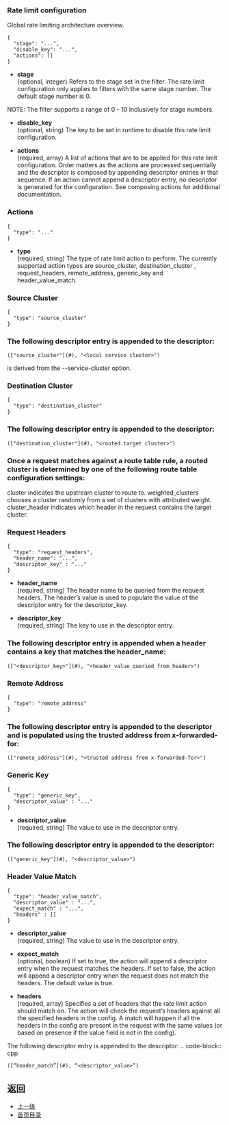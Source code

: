 ### Rate limit configuration
Global rate limiting architecture overview.

```
{
  "stage": "...",
  "disable_key": "...",
  "actions": []
}
```
- **stage**<br />
	(optional, integer) Refers to the stage set in the filter. The rate limit configuration only applies to filters with the same stage number. The default stage number is 0.


NOTE: The filter supports a range of 0 - 10 inclusively for stage numbers.

- **disable_key**<br />
	(optional, string) The key to be set in runtime to disable this rate limit configuration.

- **actions**<br />
	(required, array) A list of actions that are to be applied for this rate limit configuration. Order matters as the actions are processed sequentially and the descriptor is composed by appending descriptor entries in that sequence. If an action cannot append a descriptor entry, no descriptor is generated for the configuration. See composing actions for additional documentation.

### Actions
```
{
  "type": "..."
}
```
- **type**<br />
	(required, string) The type of rate limit action to perform. The currently supported action types are source_cluster, destination_cluster , request_headers, remote_address, generic_key and header_value_match.

### Source Cluster
```
{
  "type": "source_cluster"
}
```
### The following descriptor entry is appended to the descriptor:

	(["source_cluster"](#), "<local service cluster>")

<local service cluster> is derived from the --service-cluster option.

### Destination Cluster
```
{
  "type": "destination_cluster"
}
```
### The following descriptor entry is appended to the descriptor:

	(["destination_cluster"](#), "<routed target cluster>")

### Once a request matches against a route table rule, a routed cluster is determined by one of the following route table configuration settings:

cluster indicates the upstream cluster to route to.
weighted_clusters chooses a cluster randomly from a set of clusters with attributed weight.
cluster_header indicates which header in the request contains the target cluster.
### Request Headers
```
{
  "type": "request_headers",
  "header_name": "...",
  "descriptor_key" : "..."
}
```
- **header_name**<br />
	(required, string) The header name to be queried from the request headers. The header’s value is used to populate the value of the descriptor entry for the descriptor_key.

- **descriptor_key**<br />
	(required, string) The key to use in the descriptor entry.

### The following descriptor entry is appended when a header contains a key that matches the header_name:

	(["<descriptor_key>"](#), "<header_value_queried_from_header>")

### Remote Address
```
{
  "type": "remote_address"
}
```
### The following descriptor entry is appended to the descriptor and is populated using the trusted address from x-forwarded-for:

	(["remote_address"](#), "<trusted address from x-forwarded-for>")

### Generic Key
```
{
  "type": "generic_key",
  "descriptor_value" : "..."
}
```
- **descriptor_value**<br />
	(required, string) The value to use in the descriptor entry.

### The following descriptor entry is appended to the descriptor:

	(["generic_key"](#), "<descriptor_value>")

### Header Value Match
```
{
  "type": "header_value_match",
  "descriptor_value" : "...",
  "expect_match" : "...",
  "headers" : []
}
```
- **descriptor_value**<br />
	(required, string) The value to use in the descriptor entry.

- **expect_match**<br />
	(optional, boolean) If set to true, the action will append a descriptor entry when the request matches the headers. If set to false, the action will append a descriptor entry when the request does not match the headers. The default value is true.

- **headers**<br />
	(required, array) Specifies a set of headers that the rate limit action should match on. The action will check the request’s headers against all the specified headers in the config. A match will happen if all the headers in the config are present in the request with the same values (or based on presence if the value field is not in the config).

The following descriptor entry is appended to the descriptor: .. code-block:: cpp

	([“header_match”](#), “<descriptor_value>”)

## 返回
- [上一级](../HTTPRouteconfiguration.md)
- [首页目录](../../README.md)